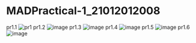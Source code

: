 # MADPractical-1_21012012008
pr1.1
![pr1](https://user-images.githubusercontent.com/110628046/185961601-c699ffc2-6b4e-42df-b511-68eb22537deb.jpg)
pr1.2
![image](https://user-images.githubusercontent.com/110628046/185978349-01295891-854d-4018-98a1-1fda0e98bd74.png)
pr1.3
![image](https://user-images.githubusercontent.com/110628046/185978531-14c50dde-0c06-43cc-9828-7f4dd6fe8acb.png)
pr1.4
![image](https://user-images.githubusercontent.com/110628046/185978795-0dc6c47d-2981-4ab8-b3c6-c29a0db7cc80.png)
pr1.5
![image](https://user-images.githubusercontent.com/110628046/185979093-1eb0b921-48a1-42b3-b517-12eab3a3e4b5.png)
pr1.6
![image](https://user-images.githubusercontent.com/110628046/185979209-783c883e-c8d8-40ae-a7cd-81eab886a564.png)

